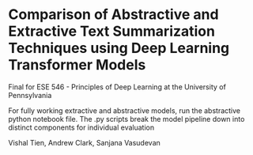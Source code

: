 # Comparison of Abstractive and Extractive Text Summarization Techniques using Deep Learning Transformer Models

Final for ESE 546 - Principles of Deep Learning at the University of Pennsylvania

For fully working extractive and abstractive models, run the abstractive python notebook file. The .py scripts break the model pipeline down into distinct components for individual evaluation

Vishal Tien, Andrew Clark, Sanjana Vasudevan
